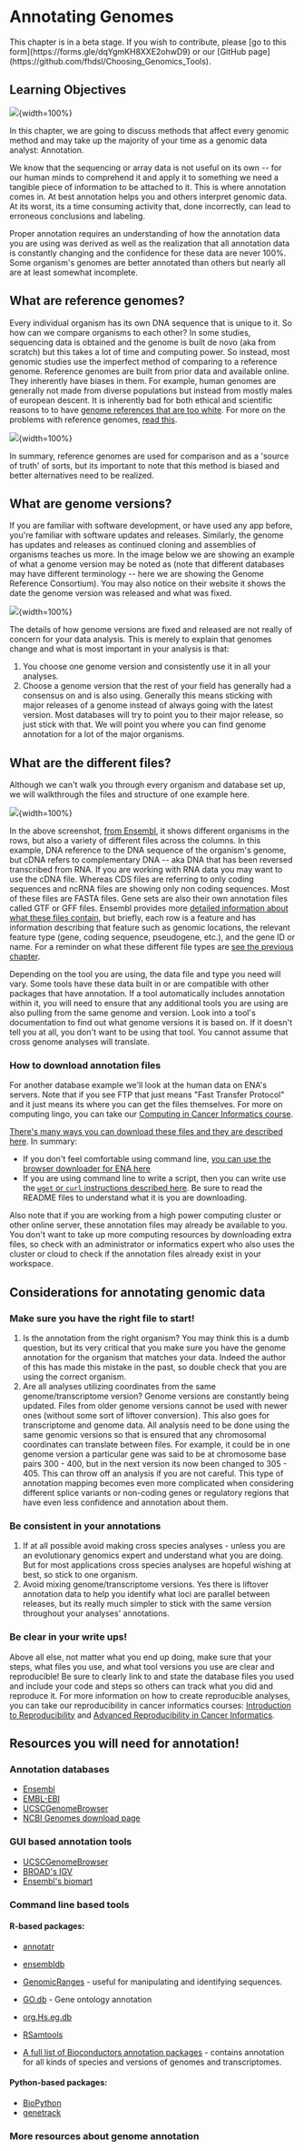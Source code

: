


# Annotating Genomes

<div class = "warning">
This chapter is in a beta stage. If you wish to contribute, please [go to this form](https://forms.gle/dqYgmKH8XXE2ohwD9) or our [GitHub page](https://github.com/fhdsl/Choosing_Genomics_Tools).
</div>

## Learning Objectives

![](resources/images/08-annotating-genomes_files/figure-docx//1YwxXy2rnUgbx_7B7ENH9wpDX-j6JpJz6lGVzOkjo0qY_g1b625723c80_0_23.png){width=100%}

In this chapter, we are going to discuss methods that affect every genomic method and may take up the majority of your time as a genomic data analyst: Annotation.

We know that the sequencing or array data is not useful on its own -- for our human minds to comprehend it and apply it to something we need a tangible piece of information to be attached to it. This is where annotation comes in. At best annotation helps you and others interpret genomic data. At its worst, its a time consuming activity that, done incorrectly, can lead to erroneous conclusions and labeling.

Proper annotation requires an understanding of how the annotation data you are using was derived as well as the realization that all annotation data is constantly changing and the confidence for these data are never 100%. Some organism's genomes are better annotated than others but nearly all are at least somewhat incomplete.

## What are reference genomes?

Every individual organism has its own DNA sequence that is unique to it. So how can we compare organisms to each other? In some studies, sequencing data is obtained and the genome is built de novo (aka from scratch) but this takes a lot of time and computing power. So instead, most genomic studies use the imperfect method of comparing to a reference genome. Reference genomes are built from prior data and available online. They inherently have biases in them. For example, human genomes are generally not made from diverse populations but instead from mostly males of european descent. It is inherently bad for both ethical and scientific reasons to to have [genome references that are too white](https://www.sciencenews.org/article/genetics-race-dna-databases-reference-genome-too-white). For more on the problems with reference genomes, [read this](https://genomebiology.biomedcentral.com/articles/10.1186/s13059-019-1774-4).

![](resources/images/08-annotating-genomes_files/figure-docx//1YwxXy2rnUgbx_7B7ENH9wpDX-j6JpJz6lGVzOkjo0qY_g1b625723c80_0_45.png){width=100%}

In summary, reference genomes are used for comparison and as a 'source of truth' of sorts, but its important to note that this method is biased and better alternatives need to be realized.

## What are genome versions?

If you are familiar with software development, or have used any app before, you're familiar with software updates and releases. Similarly, the genome has updates and releases as continued cloning and assemblies of organisms teaches us more. In the image below we are showing an example of what a genome version may be noted as (note that different databases may have different terminology -- here we are showing the Genome Reference Consortium). You may also notice on their website it shows the date the genome version was released and what was fixed.

![](resources/images/08-annotating-genomes_files/figure-docx//1YwxXy2rnUgbx_7B7ENH9wpDX-j6JpJz6lGVzOkjo0qY_g1b625723c80_0_33.png){width=100%}

The details of how genome versions are fixed and released are not really of concern for your data analysis. This is merely to explain that genomes change and what is most important in your analysis is that:

1. You choose one genome version and consistently use it in all your analyses.
2. Choose a genome version that the rest of your field has generally had a consensus on and is also using. Generally this means sticking with major releases of a genome instead of always going with the latest version. Most databases will try to point you to their major release, so just stick with that. We will point you where you can find genome annotation for a lot of the major organisms.

## What are the different files?

Although we can't walk you through every organism and database set up, we will walkthrough the files and structure of one example here.

![](resources/images/08-annotating-genomes_files/figure-docx//1YwxXy2rnUgbx_7B7ENH9wpDX-j6JpJz6lGVzOkjo0qY_g1b625723c80_0_28.png){width=100%}

In the above screenshot, [from Ensembl](https://useast.ensembl.org/info/data/ftp/index.html), it shows different organisms in the rows, but also a variety of different files across the columns. In this example, DNA reference to the DNA sequence of the organism's genome, but cDNA refers to complementary DNA -- aka DNA that has been reversed transcribed from RNA. If you are working with RNA data you may want to use the cDNA file. Whereas CDS files are referring to only coding sequences and ncRNA files are showing only non coding sequences. Most of these files are FASTA files. Gene sets are also their own annotation files called GTF or GFF files. Ensembl provides more [detailed information about what these files contain](https://useast.ensembl.org/info/website/upload/gff.html), but briefly, each row is a feature and has information describing that feature such as genomic locations, the relevant feature type (gene, coding sequence, pseudogene, etc.), and the gene ID or name. For a reminder on what these different file types are [see the previous chapter](http://hutchdatascience.org/Choosing_Genomics_Tools/a-very-general-genomics-overview.html#basic-file-formats).

Depending on the tool you are using, the data file and type you need will vary. Some tools have these data built in or are compatible with other packages that have annotation. If a tool automatically includes annotation within it, you will need to ensure that any additional tools you are using are also pulling from the same genome and version. Look into a tool's documentation to find out what genome versions it is based on. If it doesn't tell you at all, you don't want to be using that tool. You cannot assume that cross genome analyses will translate.

### How to download annotation files

For another database example we'll look at the human data on ENA's servers. Note that if you see FTP that just means "Fast Transfer Protocol" and it just means its where you can get the files themselves. For more on computing lingo, you can take our [Computing in Cancer Informatics course](https://www.itcrtraining.org/courses#h.civy2cnri95t).

[There's many ways you can download these files and they are described here](https://ena-docs.readthedocs.io/en/latest/retrieval/file-download.html). In summary:
- If you don't feel comfortable using command line, [you can use the browser downloader for ENA here](https://www.ebi.ac.uk/ena/browser/home)
- If you are using command line to write a script, then you can write use the [`wget` or `curl` instructions described here](https://ena-docs.readthedocs.io/en/latest/retrieval/file-download.html#using-wget). Be sure to read the README files to understand what it is you are downloading.

Also note that if you are working from a high power computing cluster or other online server, these annotation files may already be available to you. You don't want to take up more computing resources by downloading extra files, so check with an administrator or informatics expert who also uses the cluster or cloud to check if the annotation files already exist in your workspace.

## Considerations for annotating genomic data

### Make sure you have the right file to start!

1. Is the annotation from the right organism?
You may think this is a dumb question, but its very critical that you make sure you have the genome annotation for the organism that matches your data. Indeed the author of this has made this mistake in the past, so double check that you are using the correct organism.
2. Are all analyses utilizing coordinates from the same genome/transcriptome version?
Genome versions are constantly being updated. Files from older genome versions cannot be used with newer ones (without some sort of liftover conversion). This also goes for transcriptome and genome data. All analysis need to be done using the same genomic versions so that is ensured that any chromosomal coordinates can translate between files. For example, it could be in one genome version a particular gene was said to be at chromosome base pairs 300 - 400, but in the next version its now been changed to 305 - 405. This can throw off an analysis if you are not careful. This type of annotation mapping becomes even more complicated when considering different splice variants or non-coding genes or regulatory regions that have even less confidence and annotation about them.

### Be consistent in your annotations

1. If at all possible avoid making cross species analyses - unless you are an evolutionary genomics expert and understand what you are doing. But for most applications cross species analyses are hopeful wishing at best, so stick to one organism.
2. Avoid mixing genome/transcriptome versions. Yes there is liftover annotation data to help you identify what loci are parallel between releases, but its really much simpler to stick with the same version throughout your analyses' annotations.

### Be clear in your write ups!

Above all else, not matter what you end up doing, make sure that your steps, what files you use, and what tool versions you use are clear and reproducible! Be sure to clearly link to and state the database files you used and include your code and steps so others can track what you did and reproduce it. For more information on how to create reproducible analyses, you can take our reproducibility in cancer informatics courses: [Introduction to Reproducibility](https://www.itcrtraining.org/courses#h.n5yoq68qj0rz) and [Advanced Reproducibility in Cancer Informatics](https://www.itcrtraining.org/courses#h.i5zyiyjyttr4).

## Resources you will need for annotation!

### Annotation databases

- [Ensembl](https://useast.ensembl.org/downloads.html)
- [EMBL-EBI](https://www.ebi.ac.uk/services)
- [UCSCGenomeBrowser](https://genome.ucsc.edu/cgi-bin/hgGateway?hgsid=1571980135_Ym6A5aa3nDyOfZKtGishprdrhLDm)
- [NCBI Genomes download page](https://ftp.ncbi.nlm.nih.gov/genomes/)

### GUI based annotation tools

- [UCSCGenomeBrowser](https://genome.ucsc.edu/cgi-bin/hgGateway?hgsid=1571980135_Ym6A5aa3nDyOfZKtGishprdrhLDm)
- [BROAD's IGV](https://software.broadinstitute.org/software/igv/)
- [Ensembl's biomart](https://useast.ensembl.org/info/data/biomart/index.html)

### Command line based tools

#### R-based packages:

- [annotatr](https://bioconductor.org/packages/release/bioc/html/annotatr.html)
- [ensembldb](https://bioconductor.org/packages/release/bioc/html/ensembldb.html)
- [GenomicRanges](https://www.bioconductor.org/packages/release/bioc/html/GenomicRanges.html) - useful for manipulating and identifying sequences.
- [GO.db](https://bioconductor.org/packages/3.16/data/annotation/html/GO.db.html) - Gene ontology annotation
- [org.Hs.eg.db](https://bioconductor.org/packages/release/data/annotation/html/org.Hs.eg.db.html)
- [RSamtools](https://www.bioconductor.org/packages/release/bioc/html/Rsamtools.html)

- [A full list of Bioconductors annotation packages](https://bioconductor.org/packages/3.16/data/annotation/) - contains annotation for all kinds of species and versions of genomes and transcriptomes.

#### Python-based packages:

- [BioPython](https://biopython.org/)
- [genetrack](https://github.com/ialbert/chipexo)

### More resources about genome annotation
